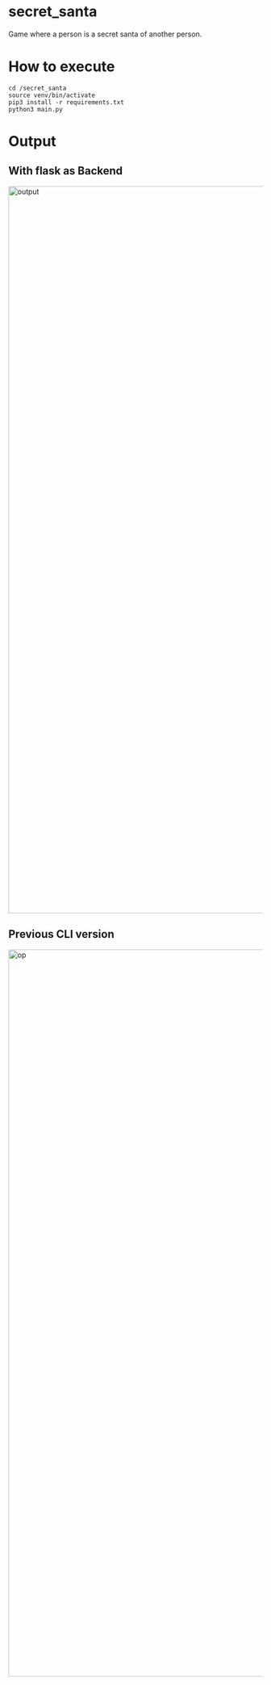 # secret_santa

Game where a person is a secret santa of another person.

# How to execute

```
cd /secret_santa
source venv/bin/activate
pip3 install -r requirements.txt
python3 main.py
```

# Output
## With flask as Backend
<img width="1440" alt="output" src="https://user-images.githubusercontent.com/62459775/210088352-8f1dfc1a-13a4-4258-bfda-6e41a16c3c99.png">

## Previous CLI version
<img width="1440" alt="op" src="https://user-images.githubusercontent.com/62459775/210061310-b99ef472-3fd9-4687-9013-1704ceee68a4.png">

